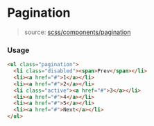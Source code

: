 # Pagination
> source: [scss/components/pagination](../src/scss/components/_pagination.scss)

### Usage
```html
<ul class="pagination">
  <li class="disabled"><span>Prev</span></li>
  <li><a href="#">1</a></li>
  <li><a href="#">2</a></li>
  <li class="active"><a href="#">3</a></li>
  <li><a href="#">4</a></li>
  <li><a href="#">5</a></li>
  <li><a href="#">Next</a></li>
</ul>
```

